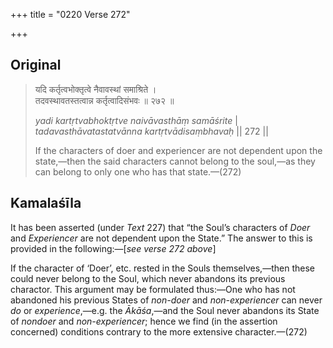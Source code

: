 +++
title = "0220 Verse 272"

+++
## Original 
>
> यदि कर्तृत्वभोक्तृत्वे नैवावस्थां समाश्रिते ।  
> तदवस्थावतस्तत्वान्न कर्तृत्वादिसंभवः ॥ २७२ ॥ 
>
> *yadi kartṛtvabhoktṛtve naivāvasthāṃ samāśrite* \|  
> *tadavasthāvatastatvānna kartṛtvādisaṃbhavaḥ* \|\| 272 \|\| 
>
> If the characters of doer and experiencer are not dependent upon the state,—then the said characters cannot belong to the soul,—as they can belong to only one who has that state.—(272)



## Kamalaśīla

It has been asserted (under *Text* 227) that “the Soul’s characters of *Doer* and *Experiencer* are not dependent upon the State.” The answer to this is provided in the following:—[*see verse 272 above*]

If the character of ‘Doer’, etc. rested in the Souls themselves,—then these could never belong to the Soul, which never abandons its previous charactor. This argument may be formulated thus:—One who has not abandoned his previous States of *non-doer* and *non-experiencer* can never *do* or *experience*,—e.g. the *Ākāśa*,—and the Soul never abandons its State of *nondoer* and *non-experiencer*; hence we find (in the assertion concerned) conditions contrary to the more extensive character.—(272)


